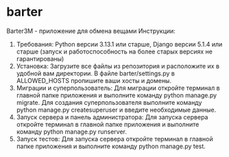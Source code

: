 # barter
Barter3M - приложение для обмена вещами
Инструкции:
1. Требования: 
   Python версии 3.13.1 или старше, Django версии 5.1.4 или старше (запуск и работоспособность на более старых версиях не гарантированы)
2. Установка:
   Загрузите все файлы из репозитория и расположите их в удобной вам директории. В файле barter/settings.py в ALLOWED_HOSTS пропишите ваши хосты и домены.
3. Миграции и суперпользователь:
   Для миграции откройте терминал в главной папке приложения и выполните команду python manage.py migrate. Для создания суперпользователя выполните команду python manage.py createsuperuser и введите необходимые данные.
4. Запуск сервера и панель администратора:
   Для запуска сервера откройте терминал в главной папке приложения и выполните команду python manage.py runserver.
5. Запуск тестов:
   Для запуска сервера откройте терминал в главной папке приложения и выполните команду python manage.py test.
